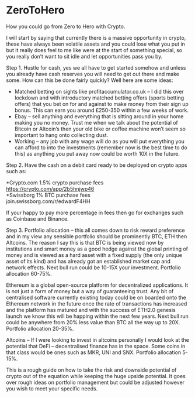# ZeroToHero


How you could go from Zero to Hero with Crypto.

I will start by saying that currently there is a massive opportunity in crypto, these have always been volatile assets and you could lose what you put in but it really does feel to me like were at the start of something special, so you really don’t want to sit idle and let opportunities pass you by. 

Step 1.
Hustle for cash, yes we all have to get started somehow and unless you already have cash reserves you will need to get out there and make some. How can this be done fairly quickly? Well here are some ideas:
* Matched betting on sights like profitaccumulator.co.uk – I did this over lockdown and with introductory matched betting offers (sports betting offers) that you bet on for and against to make money from their sign up bonus. This can earn you around £250-350 within a few weeks of work.
* Ebay – sell anything and everything that is sitting around in your home making you no money. Trust me when we talk about the potential of Bitcoin or Altcoin’s then your old bike or coffee machine won’t seem so important to hang onto collecting dust.
* Working – any job with any wage will do as you will put everything you can afford to into the investments (remember now is the best time to do this) as anything you put away now could be worth 10X in the future.

Step 2. Have the cash on a debit card ready to be deployed on crypto apps such as: 

*Crypto.com 1.5% crypto purchase fees
<br>
https://crypto.com/app/2b5hnjwp46
<br>
*Swissborg 1% BTC purchase fees
<br>
join.swissborg.com/r/edwardF4HH

If your happy to pay more percentage in fees then go for exchanges such as Coinbase and Binance.

Step 3. 
Portfolio allocation – this all comes down to risk reward preference and in my view any sensible portfolio should be prominently BTC, ETH then Altcoins. The reason I say this is that BTC is being viewed now by institutions and smart money as a good hedge against the global printing of money and is viewed as a hard asset with a fixed supply (the only unique asset of its kind) and has already got an established market cap and network effects. Next bull run could be 10-15X your investment. Portfolio allocation 60-75%.

Ethereum is a global open-source platform for decentralized applications. It is not just a form of money but a way of guaranteeing trust. Any bit of centralised software currently existing today could be on boarded onto the Ethereum network in the future once the rate of transactions has increased and the platform has matured and with the success of ETH2.0 genesis launch we know this will be happing within the next few years. Next bull run could be anywhere from 20% less value than BTC all the way up to 20X. Portfolio allocation 20-35%.

Altcoins – If I were looking to invest in altcoins personally I would look at the potential that DeFi – decentralised finance has in the space. Some coins in that class would be ones such as MKR, UNI and SNX. Portfolio allocation 5-15%.

This is a rough guide on how to take the risk and downside potential of crypto out of the equation while keeping the huge upside potential. It goes over rough ideas on portfolio management but could be adjusted however you wish to meet your specific needs.
